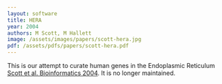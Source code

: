 ```yaml
---
layout: software
title: HERA
year: 2004
authors: M Scott, M Hallett
image: /assets/images/papers/scott-hera.jpg
pdf: /assets/pdfs/papers/scott-hera.pdf
---
```


This is our attempt to curate human genes in the Endoplasmic Reticulum [Scott et al. Bioinformatics 2004](/pdfs/papers/scott-hera.pdf). It is no longer maintained.